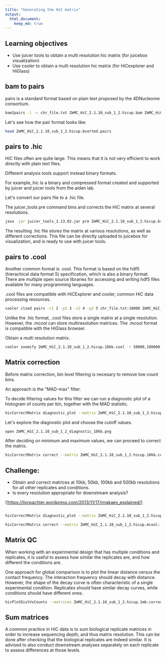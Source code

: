 ```yaml
---
title: "Generating the HiC matrix"
output: 
  html_document:
    keep_md: true
---
```




## Learning objectives  
- Use juicer tools to obtain a multi resolution hic matrix (for juicebox visualization)
- Use cooler to obtain a multi resolution hic matrix (for HiCexplorer and HiGlass)

## bam to pairs

pairs is a standard format based on plain text proposed by the 4DNucleome consortium. 


```bash
bam2pairs -l -c chr_file.txt ZmMC_HiC_2.1.10_sub_1_2.hicup.bam ZmMC_HiC_2.1.10_sub_1_2.hicup
```

Let's see how the pair format looks like:


```bash
head ZmMC_HiC_2.1.10_sub_1_2.hicup.bsorted.pairs
```

## pairs to .hic

HiC files often are quite large. This means that it is not very efficient to work directly with plain text files.

Different analysis tools support instead binary formats. 

For example,.hic is a binary and compressed format created and supported by juicer and juicer tools from the aiden lab. 

Let's convert our pairs file to a .hic file. 

The juicer_tools pre command bins and corrects the HiC matrix at several resolutions.


```bash
java -jar juicer_tools_1.13.02.jar pre ZmMC_HiC_2.1.10_sub_1_2.hicup.bsorted.pairs ZmMC_HiC_2.1.10_sub_1_2.hicup.hic chr_file.txt
```

The resulting .hic file stores the matrix at various resolutions, as well as different corrections. This file can be directly uploaded to juicebox for visualization, and is ready to use with juicer tools.  

## pairs to .cool

Another common format is .cool. This format is based on the hdf5 (hierachical data format 5) specification, which is also a binary format. There are multiple open source libraries for accessing and writing hdf5 files available for many programming languages. 

.cool files are compatible with HiCExplorer and cooler, common HiC data processing resources. 


```bash
cooler cload pairs -c1 2 -p1 3 -c2 4 -p2 5 chr_file.txt:10000 ZmMC_HiC_2.1.10_sub_1_2.hicup.bsorted.pairs ZmMC_HiC_2.1.10_sub_1_2.hicup.10kb.cool
```

Unlike the .hic format, .cool files store a single matrix at a single resolution. However, the .mcool can store multiresolution matrices. The .mcool format is compatible with the HiGlass browser. 

Obtain a multi resolution matrix.


```bash
cooler zoomify ZmMC_HiC_2.1.10_sub_1_2.hicup.10kb.cool -r 50000,100000,500000,1000000 -o ZmMC_HiC_2.1.10_sub_1_2.hicup.mcool
```

## Matrix correction

Before matrix correction, bin level filtering is necesary to remove low count bins. 

An approach is the "MAD-max" filter.

To decide filtering values for this filter we can run a diagnostic plot of a histogram of counts per bin, together with the MAD statistic. 


```bash
hicCorrectMatrix diagnostic_plot --matrix ZmMC_HiC_2.1.10_sub_1_2.hicup.10kb.cool -o ZmMC_HiC_2.1.10_sub_1_2_diagnostic_10kb.png
```

Let's explore the diagnostic plot and choose the cutoff values.


```bash
open ZmMC_HiC_2.1.10_sub_1_2_diagnostic_10kb.png
```

After deciding on minimum and maximum values, we can proceed to correct the matrix. 


```bash
hicCorrectMatrix correct --matrix ZmMC_HiC_2.1.10_sub_1_2.hicup.10kb.cool --correctionMethod ICE --outFileName ZmMC_HiC_2.1.10_sub_1_2.hicup.10kb.corrected.cool --filterThreshold -1 5

```

## Challenge:

- Obtain and correct matrices at 10kb, 50kb, 100kb and 500kb resolutions for all other replicates and conditions.
- Is every resolution appropriate for downstream analysis?

![https://liorpachter.wordpress.com/2013/11/17/imakaev_explained/]


```bash

hicCorrectMatrix diagnostic_plot --matrix ZmMC_HiC_2.1.10_sub_1_2.hicup.mcool::/resolutions/1000000 -o ZmMC_HiC_2.1.10_sub_1_2_diagnostic_1mb.png

hicCorrectMatrix correct --matrix ZmMC_HiC_2.1.10_sub_1_2.hicup.mcool::/resolutions/1000000 --correctionMethod ICE --outFileName ZmMC_HiC_2.1.10_sub_1_2.hicup.1mb.corrected.cool --filterThreshold -1 5

```

## Matrix QC

When working with an experimental design that has multiple conditions and replicates, it is useful to assess how similar the replicates are, and how different the conditions are.

One approach for global comparison is to plot the linear distance versus the contact frequency. The interaction frequency should decay with distance. However, the shape of the decay curve is often characteristic of a single experimental condition. Replicates should have similar decay curves, while conditions should have different ones.


```bash
hicPlotDistVsCounts --matrices ZmMC_HiC_2.1.10_sub_1_2.hicup.1mb.corrected.cool -o plot_vs_counts.png 
```


## Sum matrices

A common practice in HiC data is to sum biological replicate matrices in order to increase sequencing depth, and thus matrix resolution. This can be done after checking that the biological replicates are indeed similar. It is advised to also conduct downstream analyses separately on each replicate to assess differences at those levels. 


```bash

```


